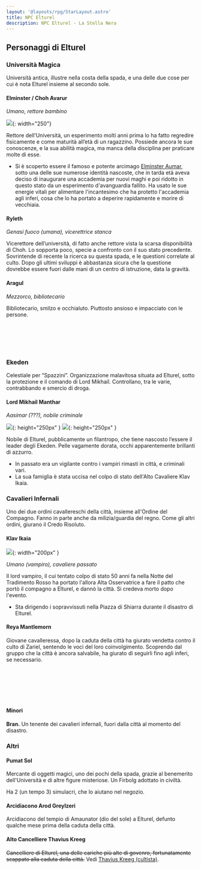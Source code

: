 ```yaml
---
layout: '@layouts/rpg/StarLayout.astro'
title: NPC Elturel
description: NPC Elturel - La Stella Nera
---
```


## Personaggi di Elturel

### Università Magica

Università antica, illustre nella costa della spada, e una delle due cose per cui è nota Elturel insieme al secondo sole.

#### Elminster / Choh Avarur

*Umano, rettore bambino*

![](https://i.imgur.com/6q3zj7Z.jpg){: width="250"}

Rettore dell’Università, un esperimento molti anni prima lo ha fatto regredire fisicamente e come maturità all’età di un ragazzino. Possiede ancora le sue conoscenze, e la sua abilità magica, ma manca della disciplina per praticare molte di esse. 

- Si è scoperto essere il famoso e potente arcimago [Elminster Aumar](https://forgottenrealms.fandom.com/wiki/Elminster), sotto una delle sue numerose identità nascoste, che in tarda età aveva deciso di inaugurare una accademia per nuovi maghi e poi ridotto in questo stato da un esperimento d'avanguardia fallito. Ha usato le sue energie vitali per alimentare l'incantesimo che ha protetto l'accademia agli inferi, cosa che lo ha portato a deperire rapidamente e morire di vecchiaia.


#### Ryleth

*Genasi fuoco (umana), vicerettrice stanca*

Vicerettore dell’università, di fatto anche rettore vista la scarsa disponibilità di Choh. Lo sopporta poco, specie a confronto con il suo stato precedente. Sovrintende di recente la ricerca su questa spada, e le questioni correlate al culto. Dopo gli ultimi sviluppi è abbastanza sicura che la questione dovrebbe essere fuori dalle mani di un centro di istruzione, data la gravità.

#### Aragul

<div style="width: 20%; background-image: url('https://i.imgur.com/MxPI3N5.jpg'); background-position: top 0% right 0%; background-size: 100%; float: left;" class="portrait"> <a href="https://i.imgur.com/MxPI3N5.jpg" class="fill-div"></a></div>

*Mezzorco, bibliotecario*

Bibliotecario, smilzo e occhialuto. Piuttosto ansioso e impacciato con le persone.
<br><br><br><br><br><br>

### Ekeden

Celestiale per “Spazzini”. Organizzazione malavitosa situata ad Elturel, sotto la protezione e il comando di Lord Mikhail. Controllano, tra le varie, contrabbando e smercio di droga.

#### Lord Mikhail Manthar

*Aasimar (???), nobile criminale*

![](https://i.imgur.com/scxSo4u.jpg){: height="250px" } ![](https://i.imgur.com/bzm9FAJ.jpg){: height="250px" }

Nobile di Elturel, pubblicamente un filantropo, che tiene nascosto l’essere il leader degli Ekeden. Pelle vagamente dorata, occhi apparentemente brillanti di azzurro.

- In passato era un vigilante contro i vampiri rimasti in città, e criminali vari.
- La sua famiglia è stata uccisa nel colpo di stato dell'Alto Cavaliere Klav Ikaia.

### Cavalieri Infernali

Uno dei due ordini cavallereschi della città, insieme all'Ordine del Compagno. Fanno in parte anche da milizia/guardia del regno. Come gli altri ordini, giurano il Credo Risoluto.

#### Klav Ikaia

![](https://i.imgur.com/E0YWZml.jpg){: width="200px" }

*Umano (vampiro), cavaliere passato*

Il lord vampiro, il cui tentato colpo di stato 50 anni fa nella Notte del Tradimento Rosso ha portato l'allora Alta Osservatrice a fare il patto che portò il compagno a Elturel, e dannò la città. Si credeva morto dopo l'evento.

- Sta dirigendo i sopravvissuti nella Piazza di Shiarra durante il disastro di Elturel.

#### Reya Mantlemorn

<div style="width: 20%; background-image: url('https://5e.tools/img/adventure/BGDIA/155-mzc8l-f-01-reya.png'); background-position: top 0% right 60%; background-size: 300%; float: left;" class="portrait"> <a href="https://5e.tools/img/adventure/BGDIA/155-mzc8l-f-01-reya.png" class="fill-div"></a></div>

Giovane cavalleressa, dopo la caduta della città ha giurato vendetta contro il culto di Zariel, sentendo le voci del loro coinvolgimento. Scoprendo dal gruppo che la città è ancora salvabile, ha giurato di seguirli fino agli inferi, se necessario.

<br>
<br>
<br>
<br>
<br>

#### Minori

**Bran.** Un tenente dei cavalieri infernali, fuori dalla città al momento del disastro.

### Altri

#### Pumat Sol

Mercante di oggetti magici, uno dei pochi della spada, grazie al benemerito dell'Università e di altre figure misteriose. Un Firbolg adottato in civiltà.

Ha 2 (un tempo 3) simulacri, che lo aiutano nel negozio.

#### Arcidiacono Arod Greylzeri

Arcidiacono del tempio di Amaunator (dio del sole) a Elturel, defunto qualche mese prima della caduta della città.

#### Alto Cancelliere Thavius Kreeg

~~Cancelliere di Elturel, una delle cariche più alte di govenro, fortunatamente scappato alla caduta della città.~~
Vedi [Thavius Kreeg (cultista)](/star/npc/evil#thavius-kreeg).